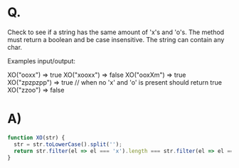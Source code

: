 # Q.
Check to see if a string has the same amount of 'x's and 'o's. The method must return a boolean and be case insensitive. The string can contain any char.

Examples input/output:

XO("ooxx") => true
XO("xooxx") => false
XO("ooxXm") => true
XO("zpzpzpp") => true // when no 'x' and 'o' is present should return true
XO("zzoo") => false

# A)
```js
function XO(str) {
  str = str.toLowerCase().split('');
  return str.filter(el => el === 'x').length === str.filter(el => el === 'o').length
}
